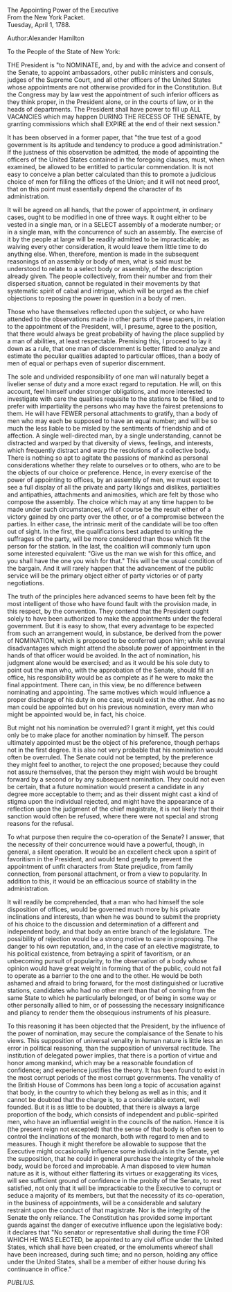 The Appointing Power of the Executive  
From the New York Packet.  
Tuesday, April 1, 1788.

Author:Alexander Hamilton

To the People of the State of New York:

THE President is "to NOMINATE, and, by and with the advice and consent of the Senate, to appoint ambassadors, other public ministers and consuls, judges of the Supreme Court, and all other officers of the United States whose appointments are not otherwise provided for in the Constitution. But the Congress may by law vest the appointment of such inferior officers as they think proper, in the President alone, or in the courts of law, or in the heads of departments. The President shall have power to fill up ALL VACANCIES which may happen DURING THE RECESS OF THE SENATE, by granting commissions which shall EXPIRE at the end of their next session."

It has been observed in a former paper, that "the true test of a good government is its aptitude and tendency to produce a good administration." If the justness of this observation be admitted, the mode of appointing the officers of the United States contained in the foregoing clauses, must, when examined, be allowed to be entitled to particular commendation. It is not easy to conceive a plan better calculated than this to promote a judicious choice of men for filling the offices of the Union; and it will not need proof, that on this point must essentially depend the character of its administration.

It will be agreed on all hands, that the power of appointment, in ordinary cases, ought to be modified in one of three ways. It ought either to be vested in a single man, or in a SELECT assembly of a moderate number; or in a single man, with the concurrence of such an assembly. The exercise of it by the people at large will be readily admitted to be impracticable; as waiving every other consideration, it would leave them little time to do anything else. When, therefore, mention is made in the subsequent reasonings of an assembly or body of men, what is said must be understood to relate to a select body or assembly, of the description already given. The people collectively, from their number and from their dispersed situation, cannot be regulated in their movements by that systematic spirit of cabal and intrigue, which will be urged as the chief objections to reposing the power in question in a body of men.

Those who have themselves reflected upon the subject, or who have attended to the observations made in other parts of these papers, in relation to the appointment of the President, will, I presume, agree to the position, that there would always be great probability of having the place supplied by a man of abilities, at least respectable. Premising this, I proceed to lay it down as a rule, that one man of discernment is better fitted to analyze and estimate the peculiar qualities adapted to particular offices, than a body of men of equal or perhaps even of superior discernment.

The sole and undivided responsibility of one man will naturally beget a livelier sense of duty and a more exact regard to reputation. He will, on this account, feel himself under stronger obligations, and more interested to investigate with care the qualities requisite to the stations to be filled, and to prefer with impartiality the persons who may have the fairest pretensions to them. He will have FEWER personal attachments to gratify, than a body of men who may each be supposed to have an equal number; and will be so much the less liable to be misled by the sentiments of friendship and of affection. A single well-directed man, by a single understanding, cannot be distracted and warped by that diversity of views, feelings, and interests, which frequently distract and warp the resolutions of a collective body. There is nothing so apt to agitate the passions of mankind as personal considerations whether they relate to ourselves or to others, who are to be the objects of our choice or preference. Hence, in every exercise of the power of appointing to offices, by an assembly of men, we must expect to see a full display of all the private and party likings and dislikes, partialities and antipathies, attachments and animosities, which are felt by those who compose the assembly. The choice which may at any time happen to be made under such circumstances, will of course be the result either of a victory gained by one party over the other, or of a compromise between the parties. In either case, the intrinsic merit of the candidate will be too often out of sight. In the first, the qualifications best adapted to uniting the suffrages of the party, will be more considered than those which fit the person for the station. In the last, the coalition will commonly turn upon some interested equivalent: "Give us the man we wish for this office, and you shall have the one you wish for that." This will be the usual condition of the bargain. And it will rarely happen that the advancement of the public service will be the primary object either of party victories or of party negotiations.

The truth of the principles here advanced seems to have been felt by the most intelligent of those who have found fault with the provision made, in this respect, by the convention. They contend that the President ought solely to have been authorized to make the appointments under the federal government. But it is easy to show, that every advantage to be expected from such an arrangement would, in substance, be derived from the power of NOMINATION, which is proposed to be conferred upon him; while several disadvantages which might attend the absolute power of appointment in the hands of that officer would be avoided. In the act of nomination, his judgment alone would be exercised; and as it would be his sole duty to point out the man who, with the approbation of the Senate, should fill an office, his responsibility would be as complete as if he were to make the final appointment. There can, in this view, be no difference between nominating and appointing. The same motives which would influence a proper discharge of his duty in one case, would exist in the other. And as no man could be appointed but on his previous nomination, every man who might be appointed would be, in fact, his choice.

But might not his nomination be overruled? I grant it might, yet this could only be to make place for another nomination by himself. The person ultimately appointed must be the object of his preference, though perhaps not in the first degree. It is also not very probable that his nomination would often be overruled. The Senate could not be tempted, by the preference they might feel to another, to reject the one proposed; because they could not assure themselves, that the person they might wish would be brought forward by a second or by any subsequent nomination. They could not even be certain, that a future nomination would present a candidate in any degree more acceptable to them; and as their dissent might cast a kind of stigma upon the individual rejected, and might have the appearance of a reflection upon the judgment of the chief magistrate, it is not likely that their sanction would often be refused, where there were not special and strong reasons for the refusal.

To what purpose then require the co-operation of the Senate? I answer, that the necessity of their concurrence would have a powerful, though, in general, a silent operation. It would be an excellent check upon a spirit of favoritism in the President, and would tend greatly to prevent the appointment of unfit characters from State prejudice, from family connection, from personal attachment, or from a view to popularity. In addition to this, it would be an efficacious source of stability in the administration.

It will readily be comprehended, that a man who had himself the sole disposition of offices, would be governed much more by his private inclinations and interests, than when he was bound to submit the propriety of his choice to the discussion and determination of a different and independent body, and that body an entire branch of the legislature. The possibility of rejection would be a strong motive to care in proposing. The danger to his own reputation, and, in the case of an elective magistrate, to his political existence, from betraying a spirit of favoritism, or an unbecoming pursuit of popularity, to the observation of a body whose opinion would have great weight in forming that of the public, could not fail to operate as a barrier to the one and to the other. He would be both ashamed and afraid to bring forward, for the most distinguished or lucrative stations, candidates who had no other merit than that of coming from the same State to which he particularly belonged, or of being in some way or other personally allied to him, or of possessing the necessary insignificance and pliancy to render them the obsequious instruments of his pleasure.

To this reasoning it has been objected that the President, by the influence of the power of nomination, may secure the complaisance of the Senate to his views. This supposition of universal venality in human nature is little less an error in political reasoning, than the supposition of universal rectitude. The institution of delegated power implies, that there is a portion of virtue and honor among mankind, which may be a reasonable foundation of confidence; and experience justifies the theory. It has been found to exist in the most corrupt periods of the most corrupt governments. The venality of the British House of Commons has been long a topic of accusation against that body, in the country to which they belong as well as in this; and it cannot be doubted that the charge is, to a considerable extent, well founded. But it is as little to be doubted, that there is always a large proportion of the body, which consists of independent and public-spirited men, who have an influential weight in the councils of the nation. Hence it is \(the present reign not excepted\) that the sense of that body is often seen to control the inclinations of the monarch, both with regard to men and to measures. Though it might therefore be allowable to suppose that the Executive might occasionally influence some individuals in the Senate, yet the supposition, that he could in general purchase the integrity of the whole body, would be forced and improbable. A man disposed to view human nature as it is, without either flattering its virtues or exaggerating its vices, will see sufficient ground of confidence in the probity of the Senate, to rest satisfied, not only that it will be impracticable to the Executive to corrupt or seduce a majority of its members, but that the necessity of its co-operation, in the business of appointments, will be a considerable and salutary restraint upon the conduct of that magistrate. Nor is the integrity of the Senate the only reliance. The Constitution has provided some important guards against the danger of executive influence upon the legislative body: it declares that "No senator or representative shall during the time FOR WHICH HE WAS ELECTED, be appointed to any civil office under the United States, which shall have been created, or the emoluments whereof shall have been increased, during such time; and no person, holding any office under the United States, shall be a member of either house during his continuance in office."

_PUBLIUS._

